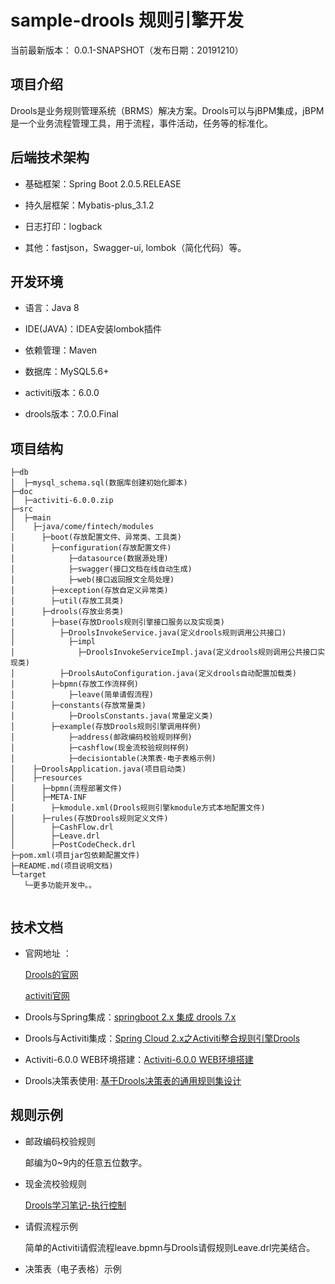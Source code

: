 sample-drools 规则引擎开发
===============

当前最新版本： 0.0.1-SNAPSHOT（发布日期：20191210）

## 项目介绍

Drools是业务规则管理系统（BRMS）解决方案。Drools可以与jBPM集成，jBPM是一个业务流程管理工具，用于流程，事件活动，任务等的标准化。


## 后端技术架构
- 基础框架：Spring Boot 2.0.5.RELEASE

- 持久层框架：Mybatis-plus_3.1.2

- 日志打印：logback

- 其他：fastjson，Swagger-ui, lombok（简化代码）等。

## 开发环境

- 语言：Java 8

- IDE(JAVA)：IDEA安装lombok插件

- 依赖管理：Maven

- 数据库：MySQL5.6+

- activiti版本：6.0.0

- drools版本：7.0.0.Final

## 项目结构

```
├─db
│  ├─mysql_schema.sql(数据库创建初始化脚本)
├─doc
│  ├─activiti-6.0.0.zip
├─src
│  ├─main
│    ├─java/come/fintech/modules
│      ├─boot(存放配置文件、异常类、工具类)
│        ├─configuration(存放配置文件)
│            ├─datasource(数据源处理)
│            ├─swagger(接口文档在线自动生成)
│            ├─web(接口返回报文全局处理)
│        ├─exception(存放自定义异常类)
│        ├─util(存放工具类)
│      ├─drools(存放业务类)
│        ├─base(存放Drools规则引擎接口服务以及实现类)
│          ├─DroolsInvokeService.java(定义drools规则调用公共接口)
│            ├─impl
│              ├─DroolsInvokeServiceImpl.java(定义drools规则调用公共接口实现类)
│          ├─DroolsAutoConfiguration.java(定义drools自动配置加载类)
│        ├─bpmn(存放工作流样例)
│            ├─leave(简单请假流程)
│        ├─constants(存放常量类)
│            ├─DroolsConstants.java(常量定义类)
│        ├─example(存放Drools规则引擎调用样例)
│            ├─address(邮政编码校验规则样例)
│            ├─cashflow(现金流校验规则样例)
│            ├─decisiontable(决策表-电子表格示例) 
│    ├─DroolsApplication.java(项目启动类)
│    ├─resources
│      ├─bpmn(流程部署文件)
│      ├─META-INF
│        ├─kmodule.xml(Drools规则引擎kmodule方式本地配置文件)
│      ├─rules(存放Drools规则定义文件)
│        ├─CashFlow.drl
│        ├─Leave.drl
│        ├─PostCodeCheck.drl    
├─pom.xml(项目jar包依赖配置文件)
├─README.md(项目说明文档)
└─target
   └─更多功能开发中。。
   
```



## 技术文档


- 官网地址 ： 
  
  [Drools的官网](https://www.drools.org/)

  [activiti官网](https://www.activiti.org/)

- Drools与Spring集成：[springboot 2.x 集成 drools 7.x](https://www.cnblogs.com/jpfss/p/10870265.html)

- Drools与Activiti集成：[Spring Cloud 2.x之Activiti整合规则引擎Drools](https://blog.csdn.net/huangjinjin520/article/details/84678277)

- Activiti-6.0.0 WEB环境搭建：[Activiti-6.0.0 WEB环境搭建](https://blog.csdn.net/weixin_42704736/article/details/84066240)

- Drools决策表使用: [基于Drools决策表的通用规则集设计](https://blog.csdn.net/ujsleo/article/details/78716842)

## 规则示例

- 邮政编码校验规则 

  邮编为0~9内的任意五位数字。
  
- 现金流校验规则

  [Drools学习笔记-执行控制](https://blog.csdn.net/shenchaohao12321/article/details/80916708)
  
- 请假流程示例

  简单的Activiti请假流程leave.bpmn与Drools请假规则Leave.drl完美结合。
  
- 决策表（电子表格）示例